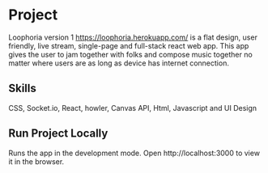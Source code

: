 # Project

Loophoria version 1 https://loophoria.herokuapp.com/ is a flat design, user friendly, live stream, single-page and full-stack react web app.
This app gives the user to jam together with folks and compose music together no matter where users are as long as device has internet connection.
## Skills

CSS, Socket.io, React, howler, Canvas API, Html, Javascript and UI Design

## Run Project Locally

Runs the app in the development mode.
Open http://localhost:3000 to view it in the browser.
